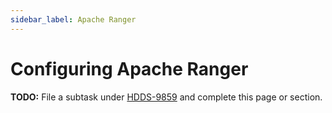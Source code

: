 ```yaml
---
sidebar_label: Apache Ranger
---
```


# Configuring Apache Ranger

**TODO:** File a subtask under [HDDS-9859](https://issues.apache.org/jira/browse/HDDS-9859) and complete this page or section.
